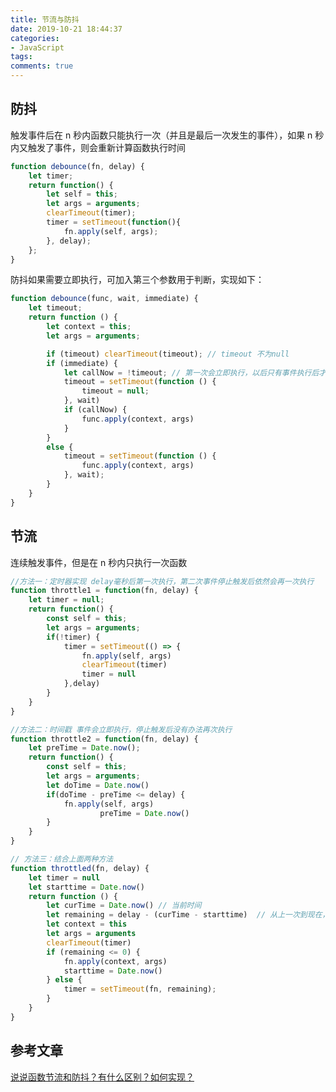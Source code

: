 ```yaml
---
title: 节流与防抖
date: 2019-10-21 18:44:37
categories:
- JavaScript
tags:
comments: true
---
```



## 防抖

触发事件后在 n 秒内函数只能执行一次（并且是最后一次发生的事件），如果 n 秒内又触发了事件，则会重新计算函数执行时间

<!-- more -->

```js
function debounce(fn, delay) {
    let timer;
    return function() {
        let self = this;
        let args = arguments;
        clearTimeout(timer);
        timer = setTimeout(function(){
            fn.apply(self, args);
        }, delay);
    };
} 
```

防抖如果需要立即执行，可加入第三个参数用于判断，实现如下：

```js
function debounce(func, wait, immediate) {
    let timeout;
    return function () {
        let context = this;
        let args = arguments;

        if (timeout) clearTimeout(timeout); // timeout 不为null
        if (immediate) {
            let callNow = !timeout; // 第一次会立即执行，以后只有事件执行后才会再次触发
            timeout = setTimeout(function () {
                timeout = null;
            }, wait)
            if (callNow) {
                func.apply(context, args)
            }
        }
        else {
            timeout = setTimeout(function () {
                func.apply(context, args)
            }, wait);
        }
    }
}
```



## 节流

连续触发事件，但是在 n 秒内只执行一次函数

```js
//方法一：定时器实现 delay毫秒后第一次执行，第二次事件停止触发后依然会再一次执行
function throttle1 = function(fn, delay) {
    let timer = null;
    return function() {
        const self = this;
        let args = arguments;
        if(!timer) {
            timer = setTimeout(() => {
                fn.apply(self, args)
                clearTimeout(timer)
                timer = null
            },delay)
        }
    }
}

//方法二：时间戳 事件会立即执行，停止触发后没有办法再次执行
function throttle2 = function(fn, delay) {
    let preTime = Date.now();
    return function() {
        const self = this;
        let args = arguments;
        let doTime = Date.now()
        if(doTime - preTime <= delay) {
        	fn.apply(self, args)
					preTime = Date.now()
        }
    }
}

// 方法三：结合上面两种方法
function throttled(fn, delay) {
    let timer = null
    let starttime = Date.now()
    return function () {
        let curTime = Date.now() // 当前时间
        let remaining = delay - (curTime - starttime)  // 从上一次到现在，还剩下多少多余时间
        let context = this
        let args = arguments
        clearTimeout(timer)
        if (remaining <= 0) {
            fn.apply(context, args)
            starttime = Date.now()
        } else {
            timer = setTimeout(fn, remaining);
        }
    }
}
```



## 参考文章

[说说函数节流和防抖？有什么区别？如何实现？](https://mp.weixin.qq.com/s?__biz=MzU1OTgxNDQ1Nw==&mid=2247486446&idx=1&sn=8c00889527ca1ec2f79acf7986cab857&chksm=fc10c9b8cb6740ae99d35fb0d761d9e3ece412a2b265e92acb50837d72efe25af4c268307870&scene=178&cur_album_id=1722697362059362305#rd)

